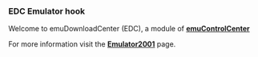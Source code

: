 ### EDC Emulator hook

Welcome to emuDownloadCenter (EDC), a module of [**emuControlCenter**](https://github.com/PhoenixInteractiveNL/emuControlCenter/wiki/)

For more information visit the [**Emulator2001**](https://github.com/PhoenixInteractiveNL/edc-masterhook/wiki/Emulator-emu2001#menu) page.
